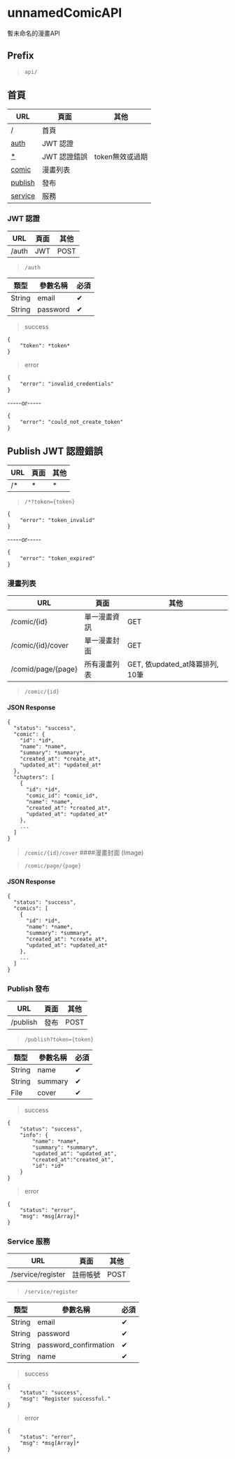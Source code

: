 # unnamedComicAPI
暫未命名的漫畫API

## Prefix

>`api/`

## 首頁

URL | 頁面 | 其他
--- | --- | --- |
/ | 首頁 |
[auth](#Auth) | JWT 認證 |
[*](#JWTError) | JWT 認證錯誤 | token無效或過期
[comic](#Comic) | 漫畫列表 |
[publish](#Publish) | 發布 |
[service](#Service) | 服務 |

### <a name="Auth"></a> JWT 認證
URL | 頁面 | 其他
--- | --- | --- |
/auth | JWT | POST

>`/auth`

類型 | 參數名稱 | 必須
--- | --- | --- |
String | email | ✔
String | password | ✔

>success

```
{
    "token": *token*
}
```

>error

```
{
    "error": "invalid_credentials"
}
```

-----or-----

```
{
    "error": "could_not_create_token"
}
```

## <a name="JWTError"></a>Publish JWT 認證錯誤

URL | 頁面 | 其他
--- | --- | --- |
/* | * | *

>`/*?token={token}`

```
{
    "error": "token_invalid"
}
```

-----or-----

```
{
    "error": "token_expired"
}
```

### <a name="Comic"></a> 漫畫列表
URL | 頁面 | 其他
--- | --- | --- |
/comic/{id} | 單一漫畫資訊 | GET
/comic/{id}/cover | 單一漫畫封面 | GET
/comid/page/{page} | 所有漫畫列表 | GET, 依updated_at降冪排列, 10筆

>`/comic/{id}`
#### JSON Response

```
{
  "status": "success",
  "comic": {
    "id": *id*,
    "name": *name*,
    "summary": *summary*,
    "created_at": *create_at*,
    "updated_at": *updated_at*
  },
  "chapters": [
    {
      "id": *id*,
      "comic_id": *comic_id*,
      "name": *name*,
      "created_at": *created_at*,
      "updated_at": *updated_at*
    },
    ...
  ]
}
```

>`/comic/{id}/cover`
####漫畫封面 (Image)

>`/comic/page/{page}`
#### JSON Response

```
{
  "status": "success",
  "comics": [
    {
      "id": *id*,
      "name": *name*,
      "summary": *summary*,
      "created_at": *create_at*,
      "updated_at": *updated_at*
    },
    ...
  ]
}
```

### <a name="Publish"></a>Publish 發布
URL | 頁面 | 其他
--- | --- | --- |
/publish | 發布 | POST

>`/publish?token={token}`

類型 | 參數名稱 | 必須
--- | --- | --- |
String | name | ✔
String | summary | ✔
File | cover | ✔

>success

```
{
    "status": "success",
    "info": {
        "name": *name*,
        "summary": *summary*,
        "updated_at": "updated_at",
        "created_at":"created_at",
        "id": *id*
    }
}
```

>error

```
{
    "status": "error",
    "msg": *msg[Array]*
}
```

### <a name="Service"></a>Service 服務
URL | 頁面 | 其他
--- | --- | --- |
/service/register | 註冊帳號 | POST

>`/service/register`

類型 | 參數名稱 | 必須
--- | --- | --- |
String | email | ✔
String | password | ✔
String | password_confirmation | ✔
String | name | ✔

>success

```
{
    "status": "success",
    "msg": "Register successful."
}
```

>error

```
{
    "status": "error",
    "msg": *msg[Array]*
}
```
